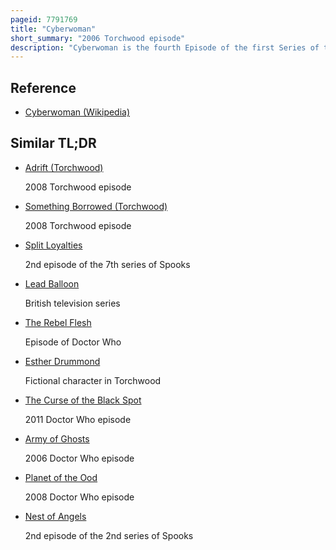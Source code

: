 ```yaml
---
pageid: 7791769
title: "Cyberwoman"
short_summary: "2006 Torchwood episode"
description: "Cyberwoman is the fourth Episode of the first Series of the Torchwood british Science Fiction Television Series. Written by Chris Chibnall and directed by James strong the Episode was broadcast for the first Time on the digital Channel Bbc three on november 5 2006 and later repeated on the terrestrial Channel Bbc two on November."
---
```


## Reference

- [Cyberwoman (Wikipedia)](https://en.wikipedia.org/?curid=7791769)

## Similar TL;DR

- [Adrift (Torchwood)](/tldr/en/adrift-torchwood)

  2008 Torchwood episode

- [Something Borrowed (Torchwood)](/tldr/en/something-borrowed-torchwood)

  2008 Torchwood episode

- [Split Loyalties](/tldr/en/split-loyalties)

  2nd episode of the 7th series of Spooks

- [Lead Balloon](/tldr/en/lead-balloon)

  British television series

- [The Rebel Flesh](/tldr/en/the-rebel-flesh)

  Episode of Doctor Who

- [Esther Drummond](/tldr/en/esther-drummond)

  Fictional character in Torchwood

- [The Curse of the Black Spot](/tldr/en/the-curse-of-the-black-spot)

  2011 Doctor Who episode

- [Army of Ghosts](/tldr/en/army-of-ghosts)

  2006 Doctor Who episode

- [Planet of the Ood](/tldr/en/planet-of-the-ood)

  2008 Doctor Who episode

- [Nest of Angels](/tldr/en/nest-of-angels)

  2nd episode of the 2nd series of Spooks
